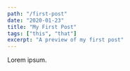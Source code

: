 ```yaml
---
path: "/first-post"
date: "2020-01-23"
title: "My First Post"
tags: ["this", "that"]
excerpt: "A preview of my first post"
---
```


Lorem ipsum.
